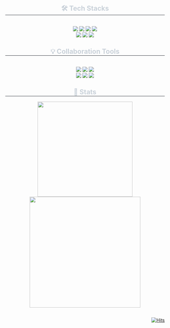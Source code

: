 <div align= "center"> 
    <div align= "center">
      <h2 style="border-bottom: 1px solid #21262d; color: #c9d1d9;"> 🛠️ Tech Stacks </h2> <br> 
      <div style="margin: 0 auto; text-align: center;" align= "center"> 
            <img src="https://img.shields.io/badge/javascript-F7DF1E?style=for-the-badge&logo=javascript&logoColor=black"> 
            <img src="https://img.shields.io/badge/React-61DAFB?style=for-the-badge&logo=React&logoColor=white">
            <img src="https://img.shields.io/badge/typescript-3178C6?style=for-the-badge&logo=typescript&logoColor=white">
            <img src="https://img.shields.io/badge/React Query-FF4154?style=for-the-badge&logo=React Query&logoColor=white"><br/>
            <img src="https://img.shields.io/badge/Tailwind CSS-06B6D4?style=for-the-badge&logo=Tailwind CSS&logoColor=white">
            <img src="https://img.shields.io/badge/Prettier-F7B93E?style=for-the-badge&logo=Prettier&logoColor=white">
            <img src="https://img.shields.io/badge/Eslint-4B32C3?style=for-the-badge&logo=Eslint&logoColor=white">
      </div>
      <h2 style="border-bottom: 1px solid #21262d; color: #c9d1d9;"> 💡 Collaboration Tools </h2> <br> 
      <div style="margin: 0 auto; text-align: center;" align= "center"> 
            <img src="https://img.shields.io/badge/Figma-F24E1E?style=for-the-badge&logo=Figma&logoColor=white">
            <img src="https://img.shields.io/badge/Github-181717?style=for-the-badge&logo=Github&logoColor=white">
            <img src="https://img.shields.io/badge/Git-F05032?style=for-the-badge&logo=Git&logoColor=white"><br/>
            <img src="https://img.shields.io/badge/Notion-000000?style=for-the-badge&logo=Notion&logoColor=white">
            <img src="https://img.shields.io/badge/Slack-4A154B?style=for-the-badge&logo=Slack&logoColor=white">
            <img src="https://img.shields.io/badge/jira-0052CC?style=for-the-badge&logo=jirasoftware&logoColor=white">
      </div>
    </div>

<div align= "center"> 
<h2 style="border-bottom: 1px solid #21262d; color: #c9d1d9;"> 🏅 Stats </h2> 
<div align="center">
  <a href="https://solved.ac/tnghk9611">
      <img 
          width="300px"
          src="http://mazassumnida.wtf/api/generate_badge?boj=tnghk9611"/>
  </a>  
<a href="https://github.com/rosielsh">
      <img 
          width="350px"
          src="https://github-readme-stats.vercel.app/api?username=rosielsh&show_icons=true&theme=holi"/>
  </a>
</div>
</div>
<br/>
<div align="right">

[![Hits](https://hits.seeyoufarm.com/api/count/incr/badge.svg?url=https%3A%2F%2Fgithub.com%2Frosielsh&count_bg=%2361B4FF&title_bg=%23555555&icon=azurepipelines.svg&icon_color=%23FFFFFF&title=hits&edge_flat=false)](https://hits.seeyoufarm.com) 
</div>
